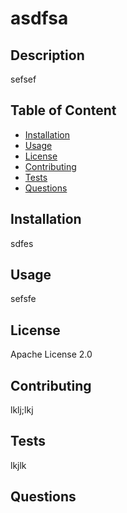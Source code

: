# asdfsa

## Description

sefsef

## Table of Content

- [Installation](#installation)
- [Usage](#usage)
- [License](#license)
- [Contributing](#contributing)
- [Tests](#tests)
- [Questions](#questions)

## Installation

sdfes

## Usage

sefsfe

## License

Apache License 2.0

## Contributing

lklj;lkj

## Tests

lkjlk

## Questions

